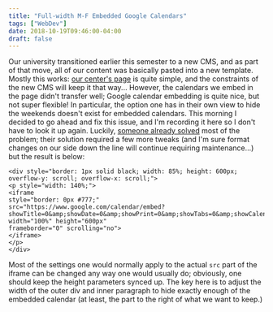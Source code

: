 ```yaml
---
title: "Full-width M-F Embedded Google Calendars"
tags: ["WebDev"]
date: 2018-10-19T09:46:00-04:00
draft: false
---
```


Our university transitioned earlier this semester to a new CMS, and as part of that move, all of our content was basically pasted into a new template.
Mostly this works: [our center's page](https://www.fit.edu/math-advancement-center/) is quite simple, and the constraints of the new CMS will keep it that way...
However, the calendars we embed in the page didn't transfer well; Google calendar embedding is quite nice, but not super flexible!
In particular, the option one has in their own view to hide the weekends doesn't exist for embedded calendars.
This morning I decided to go ahead and fix this issue, and I'm recording it here so I don't have to look it up again.
Luckily, [someone already solved](https://productforums.google.com/forum/#!topic/calendar/w-YSMmONAQY) most of the problem; their solution required a few more tweaks (and I'm sure format changes on our side down the line will continue requiring maintenance...) but the result is below:

```
<div style="border: 1px solid black; width: 85%; height: 600px; overflow-y: scroll; overflow-x: scroll;">
<p style="width: 140%;">
<iframe
style="border: 0px #777;"
src="https://www.google.com/calendar/embed?showTitle=0&amp;showDate=0&amp;showPrint=0&amp;showTabs=0&amp;showCalendars=0&amp;showTz=0&amp;mode=WEEK&amp;height=600&amp;wkst=2&amp;bgcolor=%23FFFFFF&amp;src=rve7oijjit4pa8d3doa673nav0%40group.calendar.google.com&amp;color=%23875509&amp;ctz=America%2FNew_York"
width="100%" height="600px"
frameborder="0" scrolling="no">
</iframe>
</p>
</div>
```

Most of the settings one would normally apply to the actual `src` part of the iframe can be changed any way one would usually do; obviously, one should keep the height parameters synced up.
The key here is to adjust the width of the outer div and inner paragraph to hide exactly enough of the embedded calendar (at least, the part to the right of what we want to keep.)
